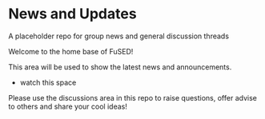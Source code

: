# News and Updates
A placeholder repo for group news and general discussion threads


Welcome to the home base of FuSED!

This area will be used to show the latest news and announcements.
- watch this space


Please use the discussions area in this repo to raise questions, offer advise to others and share your cool ideas!
